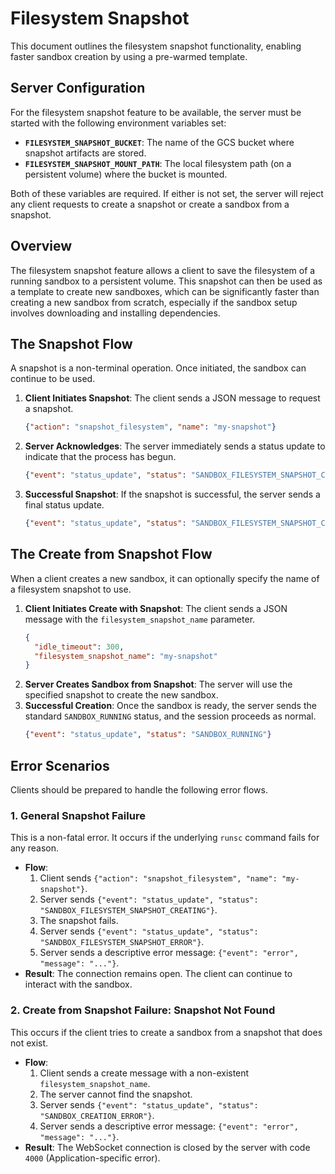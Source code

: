 # Filesystem Snapshot

This document outlines the filesystem snapshot functionality, enabling faster sandbox creation by using a pre-warmed template.

## Server Configuration

For the filesystem snapshot feature to be available, the server must be started with the following environment variables set:

-   **`FILESYSTEM_SNAPSHOT_BUCKET`**: The name of the GCS bucket where snapshot artifacts are stored.
-   **`FILESYSTEM_SNAPSHOT_MOUNT_PATH`**: The local filesystem path (on a persistent volume) where the bucket is mounted.

Both of these variables are required. If either is not set, the server will reject any client requests to create a snapshot or create a sandbox from a snapshot.

## Overview

The filesystem snapshot feature allows a client to save the filesystem of a running sandbox to a persistent volume. This snapshot can then be used as a template to create new sandboxes, which can be significantly faster than creating a new sandbox from scratch, especially if the sandbox setup involves downloading and installing dependencies.

## The Snapshot Flow

A snapshot is a non-terminal operation. Once initiated, the sandbox can continue to be used.

1.  **Client Initiates Snapshot**: The client sends a JSON message to request a snapshot.
    ```json
    {"action": "snapshot_filesystem", "name": "my-snapshot"}
    ```
2.  **Server Acknowledges**: The server immediately sends a status update to indicate that the process has begun.
    ```json
    {"event": "status_update", "status": "SANDBOX_FILESYSTEM_SNAPSHOT_CREATING"}
    ```
3.  **Successful Snapshot**: If the snapshot is successful, the server sends a final status update.
    ```json
    {"event": "status_update", "status": "SANDBOX_FILESYSTEM_SNAPSHOT_CREATED"}
    ```

## The Create from Snapshot Flow

When a client creates a new sandbox, it can optionally specify the name of a filesystem snapshot to use.

1.  **Client Initiates Create with Snapshot**: The client sends a JSON message with the `filesystem_snapshot_name` parameter.
    ```json
    {
      "idle_timeout": 300,
      "filesystem_snapshot_name": "my-snapshot"
    }
    ```
2.  **Server Creates Sandbox from Snapshot**: The server will use the specified snapshot to create the new sandbox.
3.  **Successful Creation**: Once the sandbox is ready, the server sends the standard `SANDBOX_RUNNING` status, and the session proceeds as normal.
    ```json
    {"event": "status_update", "status": "SANDBOX_RUNNING"}
    ```

## Error Scenarios

Clients should be prepared to handle the following error flows.

### 1. General Snapshot Failure

This is a non-fatal error. It occurs if the underlying `runsc` command fails for any reason.

- **Flow**:
    1. Client sends `{"action": "snapshot_filesystem", "name": "my-snapshot"}`.
    2. Server sends `{"event": "status_update", "status": "SANDBOX_FILESYSTEM_SNAPSHOT_CREATING"}`.
    3. The snapshot fails.
    4. Server sends `{"event": "status_update", "status": "SANDBOX_FILESYSTEM_SNAPSHOT_ERROR"}`.
    5. Server sends a descriptive error message: `{"event": "error", "message": "..."}`.
- **Result**: The connection remains open. The client can continue to interact with the sandbox.

### 2. Create from Snapshot Failure: Snapshot Not Found

This occurs if the client tries to create a sandbox from a snapshot that does not exist.

- **Flow**:
    1. Client sends a create message with a non-existent `filesystem_snapshot_name`.
    2. The server cannot find the snapshot.
    3. Server sends `{"event": "status_update", "status": "SANDBOX_CREATION_ERROR"}`.
    4. Server sends a descriptive error message: `{"event": "error", "message": "..."}`.
- **Result**: The WebSocket connection is closed by the server with code `4000` (Application-specific error).
